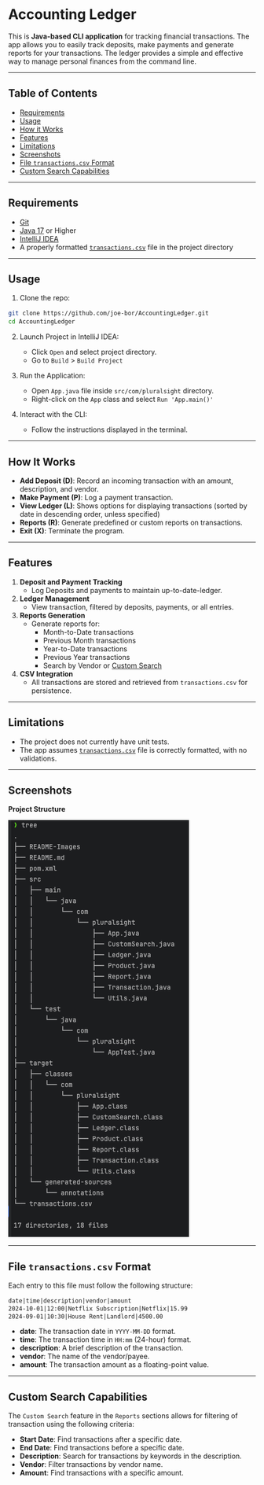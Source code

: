 # Accounting Ledger

This is **Java-based CLI application** for tracking financial transactions. The app allows you to easily track deposits, make payments and generate reports for your transactions. The ledger provides a simple and effective way to manage personal finances from the command line.

---

## Table of Contents

- [Requirements](#requirements)
- [Usage](#usage)
- [How it Works](#how-it-works)
- [Features](#features)
- [Limitations](#limitations)
- [Screenshots](#screenshots)
- [File `transactions.csv` Format](#file-transactionscsv-format)
- [Custom Search Capabilities](#custom-search-capabilities)

---

## Requirements

- [Git](https://git-scm.com/downloads)
- [Java 17](https://www.oracle.com/th/java/technologies/downloads/) or Higher
- [IntelliJ IDEA](https://www.jetbrains.com/idea/download/)
- A properly formatted [`transactions.csv`](#file-transactionscsv-format) file in the project directory
---

## Usage

1. Clone the repo:
```bash
git clone https://github.com/joe-bor/AccountingLedger.git
cd AccountingLedger
```

2. Launch Project in IntelliJ IDEA:
   - Click `Open` and select project directory.
   - Go to `Build` > `Build Project`

3. Run the Application:
   - Open `App.java` file inside `src/com/pluralsight` directory.
   - Right-click on the `App` class and select `Run 'App.main()'`
   
4. Interact with the CLI:
   - Follow the instructions displayed in the terminal.

---

## How It Works

- **Add Deposit (D)**: Record an incoming transaction with an amount, description, and vendor.
- **Make Payment (P)**: Log a payment transaction.
- **View Ledger (L)**: Shows options for displaying transactions (sorted by date in descending order, unless specified)
- **Reports (R)**: Generate predefined or custom reports on transactions.
- **Exit (X)**: Terminate the program.

---

## Features

1. **Deposit and Payment Tracking**
   - Log Deposits and payments to maintain up-to-date-ledger.
2. **Ledger Management**
   - View transaction, filtered by deposits, payments, or all entries.
3. **Reports Generation**
   - Generate reports for:
     - Month-to-Date transactions
     - Previous Month transactions
     - Year-to-Date transactions
     - Previous Year transactions
     - Search by Vendor or [Custom Search](#Custom-Search-Capabilities)
4. **CSV Integration**
   - All transactions are stored and retrieved from `transactions.csv` for persistence.

---

## Limitations

- The project does not currently have unit tests.
- The app assumes [`transactions.csv`](#file-transactionscsv-format) file is correctly formatted, with no validations.

---

## Screenshots

**Project Structure** 

![Project Structure](./README-Images/project-structure.png "Project Structure")


---

## File `transactions.csv` Format
Each entry to this file must follow the following structure:

```text
date|time|description|vendor|amount
2024-10-01|12:00|Netflix Subscription|Netflix|15.99
2024-09-01|10:30|House Rent|Landlord|4500.00
```

- **date**: The transaction date in `YYYY-MM-DD` format.
- **time**: The transaction time in `HH:mm` (24-hour) format.
- **description**: A brief description of the transaction.
- **vendor**: The name of the vendor/payee.
- **amount**: The transaction amount as a floating-point value.

---

## Custom Search Capabilities
The `Custom Search` feature in the `Reports` sections allows for filtering of transaction using the following criteria:
- **Start Date**: Find transactions after a specific date.
- **End Date**: Find transactions before a specific date.
- **Description**: Search for transactions by keywords in the description.
- **Vendor**: Filter transactions by vendor name.
- **Amount**: Find transactions with a specific amount.
